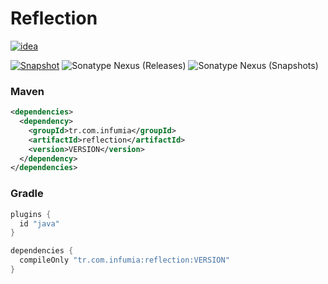 # Reflection

[![idea](https://www.elegantobjects.org/intellij-idea.svg)](https://www.jetbrains.com/idea/)

[![Snapshot](https://github.com/Infumia/reflection/actions/workflows/snapshot.yml/badge.svg)](https://github.com/Infumia/reflection/actions/workflows/snapshot.yml)
![Sonatype Nexus (Releases)](https://img.shields.io/nexus/r/tr.com.infumia/reflection?label=maven-central&server=https%3A%2F%2Foss.sonatype.org%2F)
![Sonatype Nexus (Snapshots)](https://img.shields.io/nexus/s/tr.com.infumia/reflection?label=maven-central&server=https%3A%2F%2Foss.sonatype.org)

### Maven

```xml
<dependencies>
  <dependency>
    <groupId>tr.com.infumia</groupId>
    <artifactId>reflection</artifactId>
    <version>VERSION</version>
  </dependency>
</dependencies>
```

### Gradle

```groovy
plugins {
  id "java"
}

dependencies {
  compileOnly "tr.com.infumia:reflection:VERSION"
}
```

